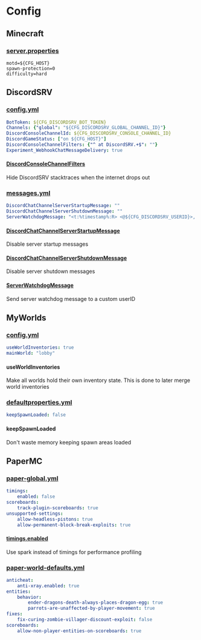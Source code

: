 # Config

## Minecraft

### [server.properties](https://minecraft.fandom.com/wiki/Server.properties#Java_Edition_3)

```properties
motd=${CFG_HOST}
spawn-protection=0
difficulty=hard
```

## DiscordSRV

### [config.yml](https://docs.discordsrv.com/config)

```yaml
BotToken: ${CFG_DISCORDSRV_BOT_TOKEN}
Channels: {"global": "${CFG_DISCORDSRV_GLOBAL_CHANNEL_ID}"}
DiscordConsoleChannelId: ${CFG_DISCORDSRV_CONSOLE_CHANNEL_ID}
DiscordGameStatus: ["on ${CFG_HOST}"]
DiscordConsoleChannelFilters: {"^ at DiscordSRV.+$": ""}
Experiment_WebhookChatMessageDelivery: true
```

#### [DiscordConsoleChannelFilters](https://docs.discordsrv.com/config/#DiscordConsoleChannelFilters)

Hide DiscordSRV stacktraces when the internet drops out

### [messages.yml](https://docs.discordsrv.com/messages)

```yaml
DiscordChatChannelServerStartupMessage: ""
DiscordChatChannelServerShutdownMessage: ""
ServerWatchdogMessage: "<t:%timestamp%:R> <@${CFG_DISCORDSRV_USERID}>, the server hasn't ticked in %timeout% seconds :fire::bangbang:"
```

#### [DiscordChatChannelServerStartupMessage](https://docs.discordsrv.com/messages/#DiscordChatChannelServerStartupMessage)

Disable server startup messages

#### [DiscordChatChannelServerShutdownMessage](https://docs.discordsrv.com/messages/#DiscordChatChannelServerShutdownMessage)

Disable server shutdown messages

#### [ServerWatchdogMessage](https://docs.discordsrv.com/messages/#ServerWatchdogMessage)

Send server watchdog message to a custom userID

## MyWorlds

### [config.yml](https://wiki.traincarts.net/p/MyWorlds/Configuration)

```yaml
useWorldInventories: true
mainWorld: "lobby"
```

#### useWorldInventories

Make all worlds hold their own inventory state. This is done to later merge world inventories

### [defaultproperties.yml](https://wiki.traincarts.net/p/MyWorlds/WorldConfiguration)

```yaml
keepSpawnLoaded: false
```

#### keepSpawnLoaded

Don't waste memory keeping spawn areas loaded

## PaperMC

### [paper-global.yml](https://docs.papermc.io/paper/reference/global-configuration)

```yaml
timings:
    enabled: false
scoreboards:
    track-plugin-scoreboards: true
unsupported-settings:
    allow-headless-pistons: true
    allow-permanent-block-break-exploits: true
```

#### [timings.enabled](https://docs.papermc.io/paper/reference/global-configuration#enabled-1)

Use spark instead of timings for performance profiling

### [paper-world-defaults.yml](https://docs.papermc.io/paper/reference/world-configuration)

```yaml
anticheat:
    anti-xray.enabled: true
entities:
    behavior:
        ender-dragons-death-always-places-dragon-egg: true
        parrots-are-unaffected-by-player-movement: true
fixes:
    fix-curing-zombie-villager-discount-exploit: false
scoreboards:
    allow-non-player-entities-on-scoreboards: true
```
